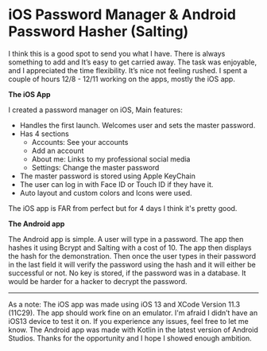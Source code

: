 # iOS Password Manager & Android Password Hasher (Salting)

I think this is a good spot to send you what I have. There is always something to add and It’s easy to get carried away. The task was enjoyable, and I appreciated the time flexibility. It’s nice not feeling rushed. I spent a couple of hours 12/8 - 12/11 working on the apps, mostly the iOS app.

**The iOS App**

I created a password manager on iOS, Main features:
* Handles the first launch. Welcomes user and sets the master password.
* Has 4 sections
  * Accounts: See your accounts
  * Add an account
  * About me: Links to my professional social media
  * Settings: Change the master password
* The master password is stored using Apple KeyChain
* The user can log in with Face ID or Touch ID if they have it.
* Auto layout and custom colors and Icons were used.

The iOS app is FAR from perfect but for 4 days I think it's pretty good.

**The Android app**

The Android app is simple. A user will type in a password. The app then hashes it using Bcrypt and Salting with a cost of 10. The app then displays the hash for the demonstration. Then once the user types in their password in the last field it will verify the password using the hash and it will either be successful or not. No key is stored, if the password was in a database. It would be harder for a hacker to decrypt the password.

- - - -

As a note:
The iOS app was made using iOS 13 and XCode Version 11.3 (11C29). The app should work fine on an emulator. I'm afraid I didn’t have an iOS13 device to test it on. If you experience any issues, feel free to let me know. The Android app was made with Kotlin in the latest version of Android Studios. Thanks for the opportunity and I hope I showed enough ambition.
